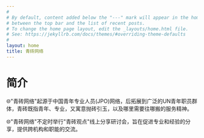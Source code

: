 ```yaml
---
#
# By default, content added below the "---" mark will appear in the home page
# between the top bar and the list of recent posts.
# To change the home page layout, edit the _layouts/home.html file.
# See: https://jekyllrb.com/docs/themes/#overriding-theme-defaults
#
layout: home
title: 青砖网络
---
```


# 简介

🌐"青砖网络"起源于中国青年专业人员(JPO)网络，后拓展到广泛的UN青年职员群体，青砖既指青年、专业，又寓意抛砖引玉，以及哪里需要往哪搬的服务精神。

🌐"青砖网络"不定时举行"青砖观点"线上分享研讨会，旨在促进专业和经验的分享，提供跨机构和职能的交流。
